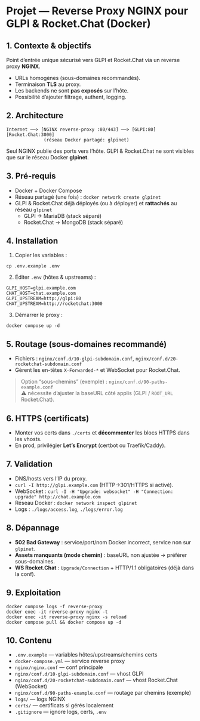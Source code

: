 # Projet — Reverse Proxy NGINX pour GLPI & Rocket.Chat (Docker)

## 1. Contexte & objectifs
Point d’entrée unique sécurisé vers GLPI et Rocket.Chat via un reverse proxy **NGINX**.
- URLs homogènes (sous-domaines recommandés).
- Terminaison **TLS** au proxy.
- Les backends ne sont **pas exposés** sur l’hôte.
- Possibilité d’ajouter filtrage, authent, logging.

## 2. Architecture
```
Internet ──> [NGINX reverse-proxy :80/443] ──> [GLPI:80] [Rocket.Chat:3000]
              (réseau Docker partagé: glpinet)
```
Seul NGINX publie des ports vers l’hôte. GLPI & Rocket.Chat ne sont visibles que sur le réseau Docker **glpinet**.

## 3. Pré-requis
- Docker + Docker Compose
- Réseau partagé (une fois) : `docker network create glpinet`
- GLPI & Rocket.Chat déjà déployés (ou à déployer) et **rattachés** au réseau `glpinet`
  - GLPI → MariaDB (stack séparé)
  - Rocket.Chat → MongoDB (stack séparé)

## 4. Installation
1) Copier les variables :
```
cp .env.example .env
```
2) Éditer `.env` (hôtes & upstreams) :
```
GLPI_HOST=glpi.example.com
CHAT_HOST=chat.example.com
GLPI_UPSTREAM=http://glpi:80
CHAT_UPSTREAM=http://rocketchat:3000
```
3) Démarrer le proxy :
```
docker compose up -d
```

## 5. Routage (sous-domaines recommandé)
- Fichiers : `nginx/conf.d/10-glpi-subdomain.conf`, `nginx/conf.d/20-rocketchat-subdomain.conf`
- Gèrent les en-têtes `X-Forwarded-*` et WebSocket pour Rocket.Chat.

> Option “sous-chemins” (exemple) : `nginx/conf.d/90-paths-example.conf`  
> ⚠️ nécessite d’ajuster la baseURL côté applis (GLPI / `ROOT_URL` Rocket.Chat).

## 6. HTTPS (certificats)
- Monter vos certs dans `./certs` et **décommenter** les blocs HTTPS dans les vhosts.
- En prod, privilégier **Let’s Encrypt** (certbot ou Traefik/Caddy).

## 7. Validation
- DNS/hosts vers l’IP du proxy.
- `curl -I http://glpi.example.com` (HTTP→301/HTTPS si activé).
- WebSocket : `curl -I -H "Upgrade: websocket" -H "Connection: upgrade" http://chat.example.com`
- Réseau Docker : `docker network inspect glpinet`
- Logs : `./logs/access.log`, `./logs/error.log`

## 8. Dépannage
- **502 Bad Gateway** : service/port/nom Docker incorrect, service non sur `glpinet`.
- **Assets manquants (mode chemin)** : baseURL non ajustée → préférer sous-domaines.
- **WS Rocket.Chat** : `Upgrade/Connection` + HTTP/1.1 obligatoires (déjà dans la conf).

## 9. Exploitation
```
docker compose logs -f reverse-proxy
docker exec -it reverse-proxy nginx -t
docker exec -it reverse-proxy nginx -s reload
docker compose pull && docker compose up -d
```

## 10. Contenu
- `.env.example` — variables hôtes/upstreams/chemins certs
- `docker-compose.yml` — service reverse proxy
- `nginx/nginx.conf` — conf principale
- `nginx/conf.d/10-glpi-subdomain.conf` — vhost GLPI
- `nginx/conf.d/20-rocketchat-subdomain.conf` — vhost Rocket.Chat (WebSocket)
- `nginx/conf.d/90-paths-example.conf` — routage par chemins (exemple)
- `logs/` — logs NGINX
- `certs/` — certificats si gérés localement
- `.gitignore` — ignore logs, certs, `.env`
